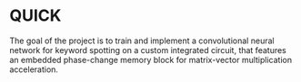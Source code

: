 # QUICK
The goal of the project is to train and implement a convolutional neural network for keyword spotting on a custom integrated circuit, that features an embedded phase-change memory block for matrix-vector multiplication acceleration.
